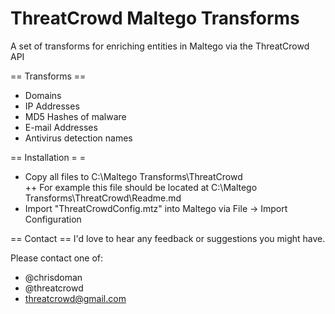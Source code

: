 # ThreatCrowd Maltego Transforms
A set of transforms for enriching entities in Maltego via the ThreatCrowd API

== Transforms ==
 + Domains
 + IP Addresses
 + MD5 Hashes of malware
 + E-mail Addresses
 + Antivirus detection names

== Installation  = =
 + Copy all files to C:\Maltego Transforms\ThreatCrowd\
 ++ For example this file should be located at C:\Maltego Transforms\ThreatCrowd\Readme.md
 + Import "ThreatCrowdConfig.mtz" into Maltego via File -> Import Configuration
 
== Contact ==
I'd love to hear any feedback or suggestions you might have.

Please contact one of:
 + @chrisdoman
 + @threatcrowd
 + threatcrowd@gmail.com